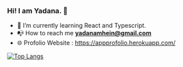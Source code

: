### Hi! I am Yadana. 👋
 
- 🌱 I’m currently learning React and Typescript.
- 📭 How to reach me **yadanamhein@gmail.com**
- 🌐 Profolio Website : https://appprofolio.herokuapp.com/

[![Top Langs](https://github-readme-stats.vercel.app/api/top-langs/?username=appgo2021)](https://github.com/appgo2021/github-readme-stats)
